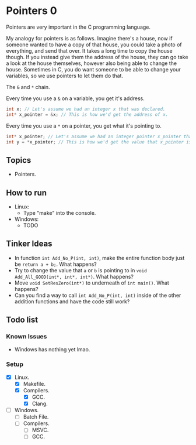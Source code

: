# Pointers 0

Pointers are very important in the C programming language.

My analogy for pointers is as follows. Imagine there's a house, now if someone wanted to have a copy of that house, you could take a photo of everything, and send that over. It takes a long time to copy the house though. If you instead give them the address of the house, they can go take a look at the house themselves, however also being able to change the house. Sometimes in C, you do want someone to be able to change your variables, so we use pointers to let them do that.

The `&` and `*` chain.

Every time you use a `&` on a variable, you get it's address.

```c
int x; // Let's assume we had an integer x that was declared.
int* x_pointer = &x; // This is how we'd get the address of x.
```

Every time you use a `*` on a pointer, you get what it's pointing to.

```c
int* x_pointer; // Let's assume we had an integer pointer x_pointer that was declared.
int y = *x_pointer; // This is how we'd get the value that x_pointer is pointing to.
```

## Topics

- Pointers.

## How to run

- Linux:
  - Type "make" into the console.
- Windows:
  - TODO

## Tinker Ideas

- In function `int Add_No_P(int, int)`, make the entire function body just be `return a + b;`. What happens?
- Try to change the value that `a` or `b` is pointing to in `void Add_All_GOOD(int*, int*, int*)`. What happens?
- Move `void SetResZero(int*)` to underneath of `int main()`. What happens?
- Can you find a way to call `int Add_No_P(int, int)` inside of the other addition functions and have the code still work?

## Todo list

### Known Issues

- Windows has nothing yet lmao.

### Setup

- [X] Linux.
  - [X] Makefile.
  - [X] Compilers.
    - [X] GCC.
    - [X] Clang.

- [ ] Windows.
  - [ ] Batch File.
  - [ ] Compilers.
    - [ ] MSVC.
    - [ ] GCC.
